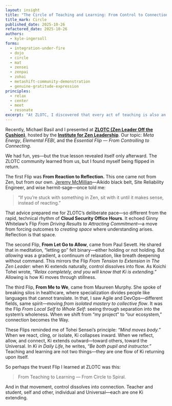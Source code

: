```yaml
---
layout: insight
title: "The Circle of Teaching and Learning: From Control to Connection"
title_mark: Circle
published_date: 2025-10-26
refactored_date: 2025-10-26
authors:
  - kyle-ingersoll
forms:
  - integration-under-fire
  - dojo
  - circle
  - mat
  - zensei
  - zenpai
  - zohai
  - metashift-community-demonstration
  - genuine-gratitude-expression
principles:
  - relax
  - center
  - meet
  - resonate
excerpt: "At ZLOTC, I discovered that every act of teaching is also an act of learning — when we reflect, allow, and connect, Ki extends, and the circle becomes a spiral."
---
```


Recently, Michael Basil and I presented at [**ZLOTC (Zen Leader Off the Cushion)**](https://zenleader.global/zlotc-registration), hosted by the [**Institute for Zen Leadership**](https://zenleader.global/).
Our topic: *Meta Energy*, *Elemental FEBI*, and the *Essential Flip — From Controlling to Connecting*.

We had fun, yes—but the true lesson revealed itself only afterward. The ZLOTC community learned from us, but I found myself being flipped in return.

The first Flip was **From Reaction to Reflection.**
This one came not from Zen, but from our own.
[Jeremy McMillian](../authors/jeremy-mcmillan/)—Aikido black belt, Site Reliability Engineer, and wise hermit-sage—once told me:

> “If you’re stuck with something in Zen, sit with it until it makes sense, instead of reacting.”

That advice prepared me for ZLOTC’s deliberate pace—so different from the rapid, technical rhythm of **Cloud Security Office Hours**.
It echoed Ginny Whitelaw’s Flip *From Driving Results to Attracting Commitment*—a move from forcing outcomes to *creating space* where understanding arises. Reflection is that space.

The second Flip, **From Let Go to Allow**, came from Paul Sevett.
He shared that in meditation, “letting go” felt binary—either holding or not holding.
But *allowing* was a gradient, a continuum of relaxation, like breath deepening without command.
This mirrors the Flip *From Tension to Extension* in *The Zen Leader*: when Ki extends naturally, control dissolves into flow.
As Koichi Tohei wrote, *“Relax completely, and you will know that Ki is extending.”*
Allowing is how Ki moves through stillness.

The third Flip, **From Me to We**, came from Maureen Murphy.
She spoke of breaking silos in healthcare, where specialization divides people like languages that cannot translate.
In that, I saw Agile and DevOps—different fields, same spirit—moving *from isolated mastery to collective flow*.
It was the Flip *From Local Self to Whole Self*: seeing through separation into the system’s wholeness.
When we shift from “my project” to “our ecosystem,” connection becomes the Way.

These Flips reminded me of Tohei Sensei’s principle: *“Mind moves body.”*
When we react, cling, or isolate, Ki collapses inward.
When we reflect, allow, and connect, Ki extends outward—toward others, toward the Universal.
In *Ki in Daily Life*, he writes, *“Be both pupil and instructor.”*
Teaching and learning are not two things—they are one flow of Ki returning upon itself.

So perhaps the truest Flip I learned at ZLOTC was this:

> From Teaching to Learning — From Circle to Spiral.

And in that movement, control dissolves into connection.
Teacher and student, self and other, individual and Universal—each are one Ki extending.
